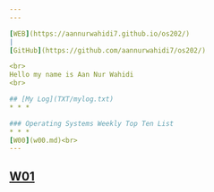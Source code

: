```yaml
---
---

[WEB](https://aannurwahidi7.github.io/os202/)
|
[GitHub](https://github.com/aannurwahidi7/os202/)

<br>
Hello my name is Aan Nur Wahidi
<br>

## [My Log](TXT/mylog.txt)
* * *

### Operating Systems Weekly Top Ten List
* * *
[W00](w00.md)<br>
---
```

[W01](w01.md)<br>
---
<br>
